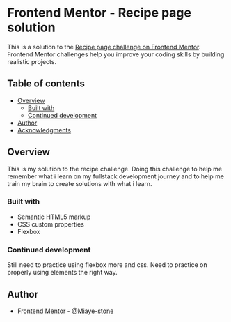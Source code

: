# Frontend Mentor - Recipe page solution

This is a solution to the [Recipe page challenge on Frontend Mentor](https://www.frontendmentor.io/challenges/recipe-page-KiTsR8QQKm). Frontend Mentor challenges help you improve your coding skills by building realistic projects.

## Table of contents

- [Overview](#overview)
  - [Built with](#built-with)
  - [Continued development](#continued-development)
- [Author](#author)
- [Acknowledgments](#acknowledgments)

## Overview

This is my solution to the recipe challenge. Doing this challenge to help me remember what i learn on my fullstack development journey and to help me train my brain to create solutions with what i learn.

### Built with

- Semantic HTML5 markup
- CSS custom properties
- Flexbox

### Continued development

Still need to practice using flexbox more and css.
Need to practice on properly using elements the right way.

## Author

- Frontend Mentor - [@Miaye-stone](https://www.frontendmentor.io/profile/Miaye-stone)
